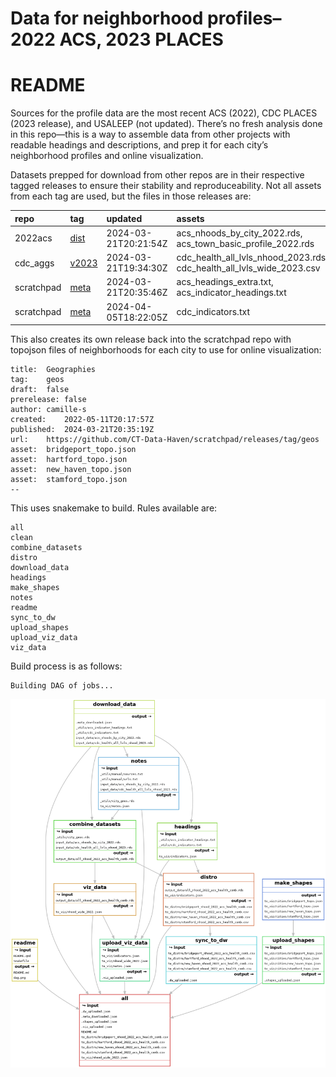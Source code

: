 # Data for neighborhood profiles–2022 ACS, 2023 PLACES


# README

Sources for the profile data are the most recent ACS (2022), CDC PLACES
(2023 release), and USALEEP (not updated). There’s no fresh analysis
done in this repo—this is a way to assemble data from other projects
with readable headings and descriptions, and prep it for each city’s
neighborhood profiles and online visualization.

Datasets prepped for download from other repos are in their respective
tagged releases to ensure their stability and reproduceability. Not all
assets from each tag are used, but the files in those releases are:

| repo       | tag                                                                   | updated              | assets                                                                |
|:-----------|:----------------------------------------------------------------------|:---------------------|:----------------------------------------------------------------------|
| 2022acs    | [dist](https://github.com/CT-Data-Haven/2022acs/releases/tag/dist)    | 2024-03-21T20:21:54Z | acs_nhoods_by_city_2022.rds, acs_town_basic_profile_2022.rds          |
| cdc_aggs   | [v2023](https://github.com/CT-Data-Haven/cdc_aggs/releases/tag/v2023) | 2024-03-21T19:34:30Z | cdc_health_all_lvls_nhood_2023.rds, cdc_health_all_lvls_wide_2023.csv |
| scratchpad | [meta](https://github.com/CT-Data-Haven/scratchpad/releases/tag/meta) | 2024-03-21T20:35:46Z | acs_headings_extra.txt, acs_indicator_headings.txt                    |
| scratchpad | [meta](https://github.com/CT-Data-Haven/scratchpad/releases/tag/meta) | 2024-04-05T18:22:05Z | cdc_indicators.txt                                                    |

This also creates its own release back into the scratchpad repo with
topojson files of neighborhoods for each city to use for online
visualization:

    title:  Geographies
    tag:    geos
    draft:  false
    prerelease: false
    author: camille-s
    created:    2022-05-11T20:17:57Z
    published:  2024-03-21T20:35:19Z
    url:    https://github.com/CT-Data-Haven/scratchpad/releases/tag/geos
    asset:  bridgeport_topo.json
    asset:  hartford_topo.json
    asset:  new_haven_topo.json
    asset:  stamford_topo.json
    --

This uses snakemake to build. Rules available are:

    all
    clean
    combine_datasets
    distro
    download_data
    headings
    make_shapes
    notes
    readme
    sync_to_dw
    upload_shapes
    upload_viz_data
    viz_data

Build process is as follows:

    Building DAG of jobs...

![snakemake DAG](dag.png)
